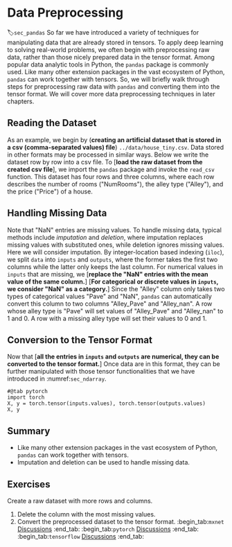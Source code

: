 # Data Preprocessing
:label:`sec_pandas`
So far we have introduced a variety of techniques for manipulating data that are already stored in tensors.
To apply deep learning to solving real-world problems,
we often begin with preprocessing raw data, rather than those nicely prepared data in the tensor format.
Among popular data analytic tools in Python, the `pandas` package is commonly used.
Like many other extension packages in the vast ecosystem of Python,
`pandas` can work together with tensors.
So, we will briefly walk through steps for preprocessing raw data with `pandas`
and converting them into the tensor format.
We will cover more data preprocessing techniques in later chapters.
## Reading the Dataset
As an example,
we begin by (**creating an artificial dataset that is stored in a
csv (comma-separated values) file**)
`../data/house_tiny.csv`. Data stored in other
formats may be processed in similar ways.
Below we write the dataset row by row into a csv file.
To [**load the raw dataset from the created csv file**],
we import the `pandas` package and invoke the `read_csv` function.
This dataset has four rows and three columns, where each row describes the number of rooms ("NumRooms"), the alley type ("Alley"), and the price ("Price") of a house.
## Handling Missing Data
Note that "NaN" entries are missing values.
To handle missing data, typical methods include *imputation* and *deletion*,
where imputation replaces missing values with substituted ones,
while deletion ignores missing values. Here we will consider imputation.
By integer-location based indexing (`iloc`), we split `data` into `inputs` and `outputs`,
where the former takes the first two columns while the latter only keeps the last column.
For numerical values in `inputs` that are missing,
we [**replace the "NaN" entries with the mean value of the same column.**]
[**For categorical or discrete values in `inputs`, we consider "NaN" as a category.**]
Since the "Alley" column only takes two types of categorical values "Pave" and "NaN",
`pandas` can automatically convert this column to two columns "Alley_Pave" and "Alley_nan".
A row whose alley type is "Pave" will set values of "Alley_Pave" and "Alley_nan" to 1 and 0.
A row with a missing alley type will set their values to 0 and 1.
## Conversion to the Tensor Format
Now that [**all the entries in `inputs` and `outputs` are numerical, they can be converted to the tensor format.**]
Once data are in this format, they can be further manipulated with those tensor functionalities that we have introduced in :numref:`sec_ndarray`.
```{.python .input}
#@tab pytorch
import torch
X, y = torch.tensor(inputs.values), torch.tensor(outputs.values)
X, y
```
## Summary
* Like many other extension packages in the vast ecosystem of Python, `pandas` can work together with tensors.
* Imputation and deletion can be used to handle missing data.
## Exercises
Create a raw dataset with more rows and columns.
1. Delete the column with the most missing values.
2. Convert the preprocessed dataset to the tensor format.
:begin_tab:`mxnet`
[Discussions](https://discuss.d2l.ai/t/28)
:end_tab:
:begin_tab:`pytorch`
[Discussions](https://discuss.d2l.ai/t/29)
:end_tab:
:begin_tab:`tensorflow`
[Discussions](https://discuss.d2l.ai/t/195)
:end_tab: